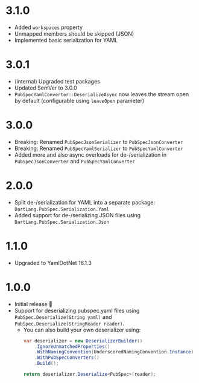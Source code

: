 # 3.1.0

* Added `workspaces` property
* Unmapped members should be skipped (JSON)
* Implemented basic serialization for YAML

# 3.0.1

* (internal) Upgraded test packages
* Updated SemVer to 3.0.0
* `PubSpecYamlConverter::DeserializeAsync` now leaves the stream open by default (configurable using `leaveOpen` parameter)

# 3.0.0

* Breaking: Renamed `PubSpecJsonSerializer` to `PubSpecJsonConverter`
* Breaking: Renamed `PubSpecYamlSerializer` to `PubSpecYamlConverter`
* Added more and also async overloads for de-/serialization in `PubSpecJsonConverter` and `PubSpecYamlConverter`

# 2.0.0

* Split de-/serialization for YAML into a separate package: `DartLang.PubSpec.Serialization.Yaml`
* Added support for de-/serializing JSON files using `DartLang.PubSpec.Serialization.Json`

# 1.1.0

* Upgraded to YamlDotNet 16.1.3

# 1.0.0

* Initial release 🎉
* Support for deserializing pubspec.yaml files using `PubSpec.Deserialize(String yaml)` and `PubSpec.Deserialize(StringReader reader)`.
  * You can also build your own deserializer using:
    ```csharp
    var deserializer = new DeserializerBuilder()
        .IgnoreUnmatchedProperties()                                // pub.dev will ignore other properties
        .WithNamingConvention(UnderscoredNamingConvention.Instance) // convention
        .WithPubSpecConverters()                                    // converters for custom types
        .Build();

    return deserializer.Deserialize<PubSpec>(reader);
    ```
